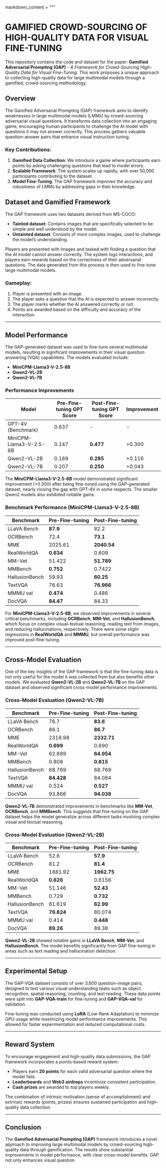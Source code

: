 markdown_content = """
# GAMIFIED CROWD-SOURCING OF HIGH-QUALITY DATA FOR VISUAL FINE-TUNING

This repository contains the code and dataset for the paper: **Gamified Adversarial Prompting (GAP)** - *A Framework for Crowd-Sourcing High-Quality Data for Visual Fine-Tuning*. This work proposes a unique approach to collecting high-quality data for large multimodal models through a gamified, crowd-sourcing methodology.

## Overview

The Gamified Adversarial Prompting (GAP) framework aims to identify weaknesses in large multimodal models (LMMs) by crowd-sourcing adversarial visual questions. It transforms data collection into an engaging game, encouraging human participants to challenge the AI model with questions it may not answer correctly. This process gathers valuable question-answer pairs that enhance visual instruction tuning.

### Key Contributions:
1. **Gamified Data Collection**: We introduce a game where participants earn points by asking challenging questions that lead to model errors.
2. **Scalable Framework**: The system scales up rapidly, with over 50,000 participants contributing to the dataset.
3. **Model Fine-Tuning**: The GAP framework improves the accuracy and robustness of LMMs by addressing gaps in their knowledge.

## Dataset and Gamified Framework

The GAP framework uses two datasets derived from MS-COCO:
- **Tainted dataset**: Contains images that are specifically selected to be simple and well understood by the model.
- **Untainted dataset**: Consists of more complex images, used to challenge the model’s understanding.

Players are presented with images and tasked with finding a question that the AI model cannot answer correctly. The system logs interactions, and players earn rewards based on the correctness of their adversarial questions. The data generated from this process is then used to fine-tune large multimodal models.

### Gameplay:
1. Player is presented with an image.
2. The player asks a question that the AI is expected to answer incorrectly.
3. The player marks whether the AI answered correctly or not.
4. Points are awarded based on the difficulty and accuracy of the interaction.

---

## Model Performance

The GAP-generated dataset was used to fine-tune several multimodal models, resulting in significant improvements in their visual question answering (VQA) capabilities. The models evaluated include:
- **MiniCPM-Llama3-V-2.5-8B**
- **Qwen2-VL-2B**
- **Qwen2-VL-7B**

### Performance Improvements

| Model                   | Pre-Fine-tuning GPT Score | Post-Fine-tuning GPT Score | Improvement |
|-------------------------|---------------------------|----------------------------|-------------|
| GPT-4V (Benchmark)       | 0.637                     | -                          | -           |
| MiniCPM-Llama3-V-2.5-8B | 0.147                     | **0.477**                  | +0.300      |
| Qwen2-VL-2B             | 0.169                     | **0.285**                  | +0.116      |
| Qwen2-VL-7B             | 0.207                     | **0.250**                  | +0.043      |

The **MiniCPM-Llama3-V-2.5-8B** model demonstrated significant improvement (+0.300) after being fine-tuned using the GAP-generated dataset, nearly closing the gap with GPT-4V in some respects. The smaller Qwen2 models also exhibited notable gains.

### Benchmark Performance (MiniCPM-Llama3-V-2.5-8B)

| Benchmark       | Pre-Fine-tuning | Post-Fine-tuning |
|-----------------|-----------------|------------------|
| LLaVA Bench     | **87.9**        | 82.2             |
| OCRBench        | 72.4            | **73.1**         |
| MME             | 2025.61         | **2040.54**      |
| RealWorldQA     | **0.634**       | 0.609            |
| MM-Vet          | 51.422          | **51.789**       |
| MMBench         | **0.752**       | 0.7422           |
| HallusionBench  | 59.93           | **60.25**        |
| TextVQA         | 76.63           | **76.966**       |
| MMMU val        | **0.474**       | 0.486            |
| DocVQA          | **84.47**       | 84.33            |

For **MiniCPM-Llama3-V-2.5-8B**, we observed improvements in several critical benchmarks, including **OCRBench**, **MM-Vet**, and **HallusionBench**, which focus on complex visual-textual reasoning, reading text from images, and reducing hallucinations, respectively. There were some slight regressions in **RealWorldQA** and **MMMU**, but overall performance was improved post-fine-tuning.

---

## Cross-Model Evaluation

One of the key insights of the GAP framework is that the fine-tuning data is not only useful for the model it was collected from but also benefits other models. We evaluated **Qwen2-VL-2B** and **Qwen2-VL-7B** on the GAP dataset and observed significant cross-model performance improvements.

### Cross-Model Evaluation (Qwen2-VL-7B)

| Benchmark        | Pre-Fine-tuning | Post-Fine-tuning |
|------------------|-----------------|------------------|
| LLaVA Bench      | 76.7            | **83.6**         |
| OCRBench         | 86.1            | **86.7**         |
| MME              | 2318.98         | **2332.71**      |
| RealWorldQA      | **0.699**       | 0.690            |
| MM-Vet           | 62.889          | **64.954**       |
| MMBench          | 0.808           | **0.815**        |
| HallusionBench   | 68.769          | 68.769           |
| TextVQA          | **84.428**      | 84.084           |
| MMMU val         | 0.524           | **0.527**        |
| DocVQA           | 93.866          | **94.038**       |

**Qwen2-VL-7B** demonstrated improvements in benchmarks like **MM-Vet**, **OCRBench**, and **MMBench**. This suggests that fine-tuning on the GAP dataset helps the model generalize across different tasks involving complex visual and textual reasoning.

### Cross-Model Evaluation (Qwen2-VL-2B)

| Benchmark        | Pre-Fine-tuning | Post-Fine-tuning |
|------------------|-----------------|------------------|
| LLaVA Bench      | 52.6            | **57.9**         |
| OCRBench         | 81.2            | **81.4**         |
| MME              | 1881.92         | **1962.75**      |
| RealWorldQA      | **0.626**       | 0.6156           |
| MM-Vet           | 51.146          | **52.43**        |
| MMBench          | 0.729           | **0.732**        |
| HallusionBench   | 61.619          | **62.99**        |
| TextVQA          | **79.824**      | 80.074           |
| MMMU val         | 0.414           | **0.448**        |
| DocVQA           | **89.26**       | 89.36            |

**Qwen2-VL-2B** showed notable gains in **LLaVA Bench**, **MM-Vet**, and **HallusionBench**. The model benefits significantly from GAP fine-tuning in areas such as text reading and hallucination detection.

---

## Experimental Setup

The GAP-VQA dataset consists of over 3,600 question-image pairs, designed to test various visual understanding tasks such as object recognition, spatial reasoning, counting, and text reading. These data points were split into **GAP-VQA-train** for fine-tuning and **GAP-VQA-val** for validation.

Fine-tuning was conducted using **LoRA** (Low-Rank Adaptation) to minimize GPU usage while maximizing model performance improvements. This allowed for faster experimentation and reduced computational costs.

---

## Reward System

To encourage engagement and high-quality data submissions, the GAP framework incorporates a points-based reward system:
- Players earn **20 points** for each valid adversarial question where the model fails.
- **Leaderboards** and **Web3 airdrops** incentivize consistent participation.
- **Cash prizes** are awarded to top players weekly.

The combination of intrinsic motivation (sense of accomplishment) and extrinsic rewards (points, prizes) ensures sustained participation and high-quality data collection.

---

## Conclusion

The **Gamified Adversarial Prompting (GAP)** framework introduces a novel approach to improving large multimodal models by crowd-sourcing high-quality data through gamification. The results show substantial improvements in model performance, with clear cross-model benefits. GAP not only enhances visual question
